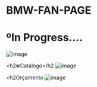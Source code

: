 # BMW-FAN-PAGE
<h1>ºIn Progress....</h1>

![image](https://user-images.githubusercontent.com/101043200/215928604-3170580c-e5ab-4394-a121-1318238087fd.png)

<h2⦿Catálogo</h2
![image](https://user-images.githubusercontent.com/101043200/215928658-1506c148-e8b4-42c8-94a2-a23e6b956c06.png)

<h2Orçamento</h2>
![image](https://user-images.githubusercontent.com/101043200/215928685-65cdddd7-50a7-45df-a141-9b290f6a92ae.png)

